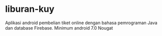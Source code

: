 # liburan-kuy
Aplikasi android pembelian tiket online dengan bahasa pemrograman Java dan database Firebase. Minimum android 7.0 Nougat
